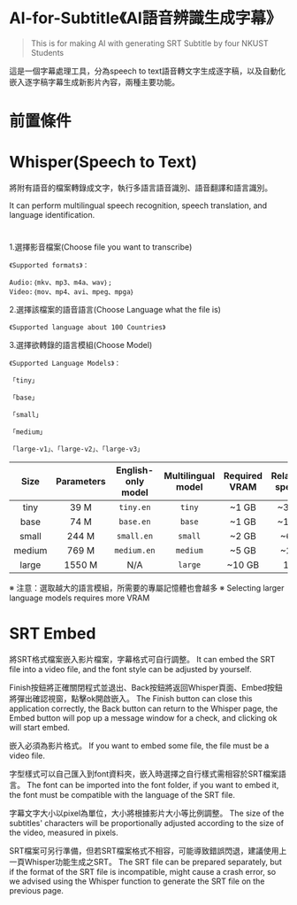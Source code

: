 # AI-for-Subtitle《AI語音辨識生成字幕》
> This is for making AI with generating SRT Subtitle by four NKUST Students

這是一個字幕處理工具，分為speech to text語音轉文字生成逐字稿，以及自動化嵌入逐字稿字幕生成新影片內容，兩種主要功能。


# 前置條件

# Whisper(Speech to Text)
將附有語音的檔案轉錄成文字，執行多語言語音識別、語音翻譯和語言識別。

It can perform multilingual speech recognition, speech translation, and language identification.
#
1.選擇影音檔案(Choose file you want to transcribe)
```
《Supported formats》：  

Audio:｛mkv、mp3、m4a、wav｝; 
Video:｛mov、mp4、avi、mpeg、mpga｝
```
2.選擇該檔案的語音語言(Choose Language what the file is)  

```《Supported language about 100 Countries》```

3.選擇欲轉錄的語言模組(Choose Model)  
```
《Supported Language Models》：  

「tiny」  

「base」  

「small」  

「medium」  

「large-v1」、「large-v2」、「large-v3」
```
|  Size  | Parameters | English-only model | Multilingual model | Required VRAM | Relative speed |
|:------:|:----------:|:------------------:|:------------------:|:-------------:|:--------------:|
|  tiny  |    39 M    |     `tiny.en`      |       `tiny`       |     ~1 GB     |      ~32x      |
|  base  |    74 M    |     `base.en`      |       `base`       |     ~1 GB     |      ~16x      |
| small  |   244 M    |     `small.en`     |      `small`       |     ~2 GB     |      ~6x       |
| medium |   769 M    |    `medium.en`     |      `medium`      |     ~5 GB     |      ~2x       |
| large  |   1550 M   |        N/A         |      `large`       |    ~10 GB     |       1x       |

※ 注意：選取越大的語言模組，所需要的專屬記憶體也會越多
※ Selecting larger language models requires more VRAM



# SRT Embed
將SRT格式檔案嵌入影片檔案，字幕格式可自行調整。
It can embed the SRT file into a video file, and the font style can be adjusted by yourself.

Finish按鈕將正確關閉程式並退出、Back按鈕將返回Whisper頁面、Embed按鈕將彈出確認視窗，點擊ok開啟嵌入。
The Finish button can close this application correctly, the Back button can return to the Whisper page, the Embed button will pop up a message window for a check, and clicking ok will start embed.

嵌入必須為影片格式。
If you want to embed some file, the file must be a video file.

字型樣式可以自己匯入到font資料夾，嵌入時選擇之自行樣式需相容於SRT檔案語言。
The font can be imported into the font folder, if you want to embed it, the font must be compatible with the language of the SRT file.

字幕文字大小以pixel為單位，大小將根據影片大小等比例調整。
The size of the subtitles' characters will be proportionally adjusted according to the size of the video, measured in pixels.

SRT檔案可另行準備，但若SRT檔案格式不相容，可能導致錯誤閃退，建議使用上一頁Whisper功能生成之SRT。
The SRT file can be prepared separately, but if the format of the SRT file is incompatible, might cause a crash error, so we advised using the Whisper function to generate the SRT file on the previous page.
